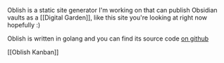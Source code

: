 Oblish is a static site generator I'm working on that can publish Obsidian vaults as a [[Digital Garden]], like this site you're looking at right now hopefully :)

Oblish is written in golang and you can find its source code [on github](https://github.com/arnarg/oblish)

[[Oblish Kanban]]